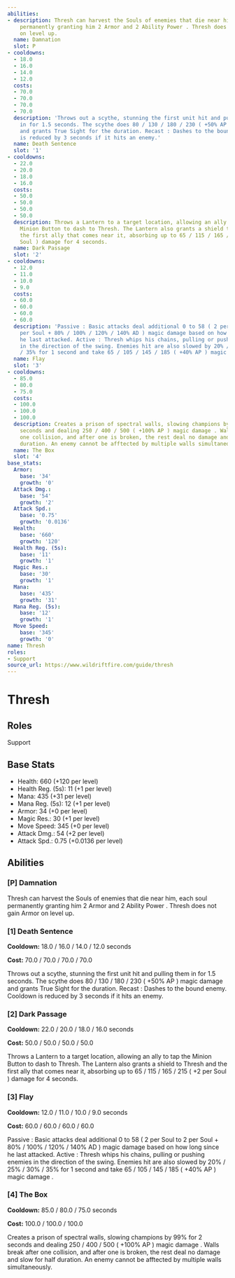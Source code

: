 ```yaml
---
abilities:
- description: Thresh can harvest the Souls of enemies that die near him, each soul
    permanently granting him 2 Armor and 2 Ability Power . Thresh does not gain Armor
    on level up.
  name: Damnation
  slot: P
- cooldowns:
  - 18.0
  - 16.0
  - 14.0
  - 12.0
  costs:
  - 70.0
  - 70.0
  - 70.0
  - 70.0
  description: 'Throws out a scythe, stunning the first unit hit and pulling them
    in for 1.5 seconds. The scythe does 80 / 130 / 180 / 230 ( +50% AP ) magic damage
    and grants True Sight for the duration. Recast : Dashes to the bound enemy. Cooldown
    is reduced by 3 seconds if it hits an enemy.'
  name: Death Sentence
  slot: '1'
- cooldowns:
  - 22.0
  - 20.0
  - 18.0
  - 16.0
  costs:
  - 50.0
  - 50.0
  - 50.0
  - 50.0
  description: Throws a Lantern to a target location, allowing an ally to tap the
    Minion Button to dash to Thresh. The Lantern also grants a shield to Thresh and
    the first ally that comes near it, absorbing up to 65 / 115 / 165 / 215 ( +2 per
    Soul ) damage for 4 seconds.
  name: Dark Passage
  slot: '2'
- cooldowns:
  - 12.0
  - 11.0
  - 10.0
  - 9.0
  costs:
  - 60.0
  - 60.0
  - 60.0
  - 60.0
  description: 'Passive : Basic attacks deal additional 0 to 58 ( 2 per Soul to 2
    per Soul + 80% / 100% / 120% / 140% AD ) magic damage based on how long since
    he last attacked. Active : Thresh whips his chains, pulling or pushing enemies
    in the direction of the swing. Enemies hit are also slowed by 20% / 25% / 30%
    / 35% for 1 second and take 65 / 105 / 145 / 185 ( +40% AP ) magic damage .'
  name: Flay
  slot: '3'
- cooldowns:
  - 85.0
  - 80.0
  - 75.0
  costs:
  - 100.0
  - 100.0
  - 100.0
  description: Creates a prison of spectral walls, slowing champions by 99% for 2
    seconds and dealing 250 / 400 / 500 ( +100% AP ) magic damage . Walls break after
    one collision, and after one is broken, the rest deal no damage and slow for half
    duration. An enemy cannot be afftected by multiple walls simultaneously.
  name: The Box
  slot: '4'
base_stats:
  Armor:
    base: '34'
    growth: '0'
  Attack Dmg.:
    base: '54'
    growth: '2'
  Attack Spd.:
    base: '0.75'
    growth: '0.0136'
  Health:
    base: '660'
    growth: '120'
  Health Reg. (5s):
    base: '11'
    growth: '1'
  Magic Res.:
    base: '30'
    growth: '1'
  Mana:
    base: '435'
    growth: '31'
  Mana Reg. (5s):
    base: '12'
    growth: '1'
  Move Speed:
    base: '345'
    growth: '0'
name: Thresh
roles:
- Support
source_url: https://www.wildriftfire.com/guide/thresh
---
```


# Thresh

## Roles

Support

## Base Stats

- Health: 660 (+120 per level)
- Health Reg. (5s): 11 (+1 per level)
- Mana: 435 (+31 per level)
- Mana Reg. (5s): 12 (+1 per level)
- Armor: 34 (+0 per level)
- Magic Res.: 30 (+1 per level)
- Move Speed: 345 (+0 per level)
- Attack Dmg.: 54 (+2 per level)
- Attack Spd.: 0.75 (+0.0136 per level)

## Abilities

### [P] Damnation

Thresh can harvest the Souls of enemies that die near him, each soul permanently granting him 2 Armor and 2 Ability Power . Thresh does not gain Armor on level up.

### [1] Death Sentence

**Cooldown:** 18.0 / 16.0 / 14.0 / 12.0 seconds

**Cost:** 70.0 / 70.0 / 70.0 / 70.0

Throws out a scythe, stunning the first unit hit and pulling them in for 1.5 seconds. The scythe does 80 / 130 / 180 / 230 ( +50% AP ) magic damage and grants True Sight for the duration. Recast : Dashes to the bound enemy. Cooldown is reduced by 3 seconds if it hits an enemy.

### [2] Dark Passage

**Cooldown:** 22.0 / 20.0 / 18.0 / 16.0 seconds

**Cost:** 50.0 / 50.0 / 50.0 / 50.0

Throws a Lantern to a target location, allowing an ally to tap the Minion Button to dash to Thresh. The Lantern also grants a shield to Thresh and the first ally that comes near it, absorbing up to 65 / 115 / 165 / 215 ( +2 per Soul ) damage for 4 seconds.

### [3] Flay

**Cooldown:** 12.0 / 11.0 / 10.0 / 9.0 seconds

**Cost:** 60.0 / 60.0 / 60.0 / 60.0

Passive : Basic attacks deal additional 0 to 58 ( 2 per Soul to 2 per Soul + 80% / 100% / 120% / 140% AD ) magic damage based on how long since he last attacked. Active : Thresh whips his chains, pulling or pushing enemies in the direction of the swing. Enemies hit are also slowed by 20% / 25% / 30% / 35% for 1 second and take 65 / 105 / 145 / 185 ( +40% AP ) magic damage .

### [4] The Box

**Cooldown:** 85.0 / 80.0 / 75.0 seconds

**Cost:** 100.0 / 100.0 / 100.0

Creates a prison of spectral walls, slowing champions by 99% for 2 seconds and dealing 250 / 400 / 500 ( +100% AP ) magic damage . Walls break after one collision, and after one is broken, the rest deal no damage and slow for half duration. An enemy cannot be afftected by multiple walls simultaneously.

